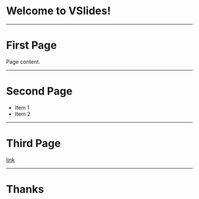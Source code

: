 # Welcome to VSlides!

---

# First Page

Page content.

---

# Second Page

- Item 1
- Item 2

---

# Third Page

[link](https://github.com/vmarkjs)

---

# Thanks
